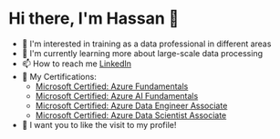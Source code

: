 # Hi there, I'm Hassan 👋

- 👀 I'm interested in training as a data professional in different areas
- 🌱 I'm currently learning more about large-scale data processing
- 📫 How to reach me <a href="https://www.linkedin.com/in/hassan-chafi-xavier-b27b501b0/">LinkedIn</a>
- 📝 My Certifications:
  - <a href="https://learn.microsoft.com/api/credentials/share/en-us/71473493/ED3298B485D33F2C?sharingId=B613A3244C61C36F">Microsoft Certified: Azure Fundamentals</a>
  - <a href="https://learn.microsoft.com/api/credentials/share/en-us/71473493/135A3D0860D37FD4?sharingId=B613A3244C61C36F">Microsoft Certified: Azure AI Fundamentals</a>
  - <a href="https://learn.microsoft.com/api/credentials/share/en-us/71473493/D4D645FC332A31E9?sharingId=B613A3244C61C36F">Microsoft Certified: Azure Data Engineer Associate</a>
  - <a href="https://learn.microsoft.com/api/credentials/share/en-us/71473493/ECD45960C69FC7B7?sharingId=B613A3244C61C36F">Microsoft Certified: Azure Data Scientist Associate</a>
- 🥰 I want you to like the visit to my profile!

<!---
hassxa/hassxa is a ✨ special ✨ repository because its `README.md` (this file) appears on your GitHub profile.
You can click the Preview link to take a look at your changes.
--->
